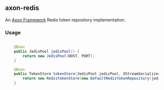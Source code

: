 ## axon-redis

An [Axon Framework](https://github.com/AxonFramework/AxonFramework) Redis token repository implementation.

### Usage

```java

    @Bean
    public JedisPool jedisPool() {
        return new JedisPool(HOST, PORT);
    }

    @Bean
    public TokenStore tokenStore(JedisPool jedisPool, XStreamSerializer xStreamSerializer) {
        return new RedisTokenStore(new DefaultRedisTokenRepository(jedisPool), xStreamSerializer);
    }
```